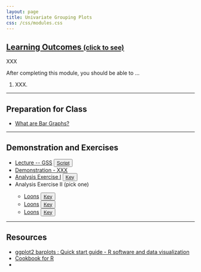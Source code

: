 ```yaml
---
layout: page
title: Univariate Grouping Plots
css: /css/modules.css
---
```


<div class="panel-group-ILOs">
  <div class="panel panel-default">
    <div class="panel-heading">
      <h2 class="panel-title">
        <a data-toggle="collapse" href="#ILOs">Learning Outcomes <small>(click to see)</small></a>
      </h2>
    </div>
    <div id="ILOs" class="panel-collapse collapse">
      <div class="panel-body">
XXX
<p>After completing this module, you should be able to ...</p>

<ol>
  <li>XXX.</li>
</ol>
      </div>
    </div>
  </div>
</div>

----

## Preparation for Class

* [What are Bar Graphs?](https://youtu.be/FYFYrjMLG7E)

----

## Demonstration and Exercises

<ul>
  <li><a href="Univariate_Groups/Lecture_EnviroProtect.html">Lecture -- GSS</a> <button type="button" class="btn btn-light btn-sm btn-space"><a href="Univariate_Groups/Lecture_EnviroProtect.R">Script</a></button></li>
  <li><a href="Univariate_Groups/XXX.html">Demonstration - XXX</a></li>
  <li><a href="">Analysis Exercise I</a> <button type="button" class="btn btn-light btn-sm btn-space"><a href="Univariate_Groups/CE_XXX.R">Key</a></button></li>
  <li>Analysis Exercise II (pick one)</li>
  <ul>
    <li><a href="Univariate_Groups/CE_XXX.html">Loons</a> <button type="button" class="btn btn-light btn-sm btn-space"><a href="Univariate_Groups/CE_XXX.R">Key</a></button></li>
    <li><a href="Univariate_Groups/CE_XXX.html">Loons</a> <button type="button" class="btn btn-light btn-sm btn-space"><a href="Univariate_Groups/CE_XXX.R">Key</a></button></li>
    <li><a href="Univariate_Groups/CE_XXX.html">Loons</a> <button type="button" class="btn btn-light btn-sm btn-space"><a href="Univariate_Groups/CE_XXX.R">Key</a></button></li>
  </ul>
</ul>

----

## Resources

* [ggplot2 barplots : Quick start guide - R software and data visualization](http://www.sthda.com/english/wiki/ggplot2-barplots-quick-start-guide-r-software-and-data-visualization)
* [Cookbook for R](http://www.cookbook-r.com/Graphs/Bar_and_line_graphs_(ggplot2)/)
* 
